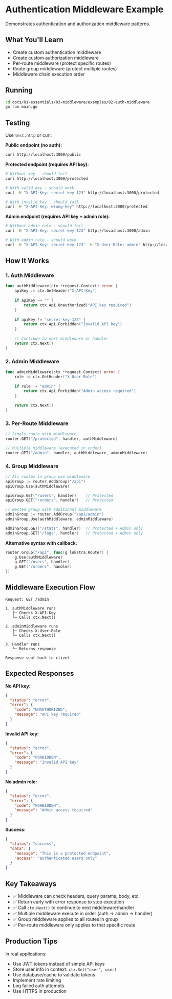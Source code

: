 # Authentication Middleware Example

Demonstrates authentication and authorization middleware patterns.

## What You'll Learn

- Create custom authentication middleware
- Create custom authorization middleware
- Per-route middleware (protect specific routes)
- Route group middleware (protect multiple routes)
- Middleware chain execution order

## Running

```bash
cd docs/01-essentials/03-middleware/examples/02-auth-middleware
go run main.go
```

## Testing

Use `test.http` or curl:

**Public endpoint (no auth):**
```bash
curl http://localhost:3000/public
```

**Protected endpoint (requires API key):**
```bash
# Without key - should fail
curl http://localhost:3000/protected

# With valid key - should work
curl -H "X-API-Key: secret-key-123" http://localhost:3000/protected

# With invalid key - should fail
curl -H "X-API-Key: wrong-key" http://localhost:3000/protected
```

**Admin endpoint (requires API key + admin role):**
```bash
# Without admin role - should fail
curl -H "X-API-Key: secret-key-123" http://localhost:3000/admin

# With admin role - should work
curl -H "X-API-Key: secret-key-123" -H "X-User-Role: admin" http://localhost:3000/admin
```

## How It Works

### 1. Auth Middleware
```go
func authMiddleware(ctx *request.Context) error {
    apiKey := ctx.GetHeader("X-API-Key")
    
    if apiKey == "" {
        return ctx.Api.Unauthorized("API key required")
    }
    
    if apiKey != "secret-key-123" {
        return ctx.Api.Forbidden("Invalid API key")
    }
    
    // Continue to next middleware or handler
    return ctx.Next()
}
```

### 2. Admin Middleware
```go
func adminMiddleware(ctx *request.Context) error {
    role := ctx.GetHeader("X-User-Role")
    
    if role != "admin" {
        return ctx.Api.Forbidden("Admin access required")
    }
    
    return ctx.Next()
}
```

### 3. Per-Route Middleware
```go
// Single route with middleware
router.GET("/protected", handler, authMiddleware)

// Multiple middleware (executed in order)
router.GET("/admin", handler, authMiddleware, adminMiddleware)
```

### 4. Group Middleware
```go
// All routes in group use middleware
apiGroup := router.AddGroup("/api")
apiGroup.Use(authMiddleware)

apiGroup.GET("/users", handler)    // Protected
apiGroup.GET("/orders", handler)   // Protected

// Nested group with additional middleware
adminGroup := router.AddGroup("/api/admin")
adminGroup.Use(authMiddleware, adminMiddleware)

adminGroup.GET("/stats", handler)  // Protected + Admin only
adminGroup.GET("/logs", handler)   // Protected + Admin only
```

**Alternative syntax with callback:**
```go
router.Group("/api", func(g lokstra.Router) {
    g.Use(authMiddleware)
    g.GET("/users", handler)
    g.GET("/orders", handler)
})
```

## Middleware Execution Flow

```
Request: GET /admin

1. authMiddleware runs
   ├─ Checks X-API-Key
   └─ Calls ctx.Next()

2. adminMiddleware runs
   ├─ Checks X-User-Role
   └─ Calls ctx.Next()

3. Handler runs
   └─ Returns response

Response sent back to client
```

## Expected Responses

**No API key:**
```json
{
  "status": "error",
  "error": {
    "code": "UNAUTHORIZED",
    "message": "API key required"
  }
}
```

**Invalid API key:**
```json
{
  "status": "error",
  "error": {
    "code": "FORBIDDEN",
    "message": "Invalid API key"
  }
}
```

**No admin role:**
```json
{
  "status": "error",
  "error": {
    "code": "FORBIDDEN",
    "message": "Admin access required"
  }
}
```

**Success:**
```json
{
  "status": "success",
  "data": {
    "message": "This is a protected endpoint",
    "access": "authenticated users only"
  }
}
```

## Key Takeaways

- ✅ Middleware can check headers, query params, body, etc.
- ✅ Return early with error response to stop execution
- ✅ Call `ctx.Next()` to continue to next middleware/handler
- ✅ Multiple middleware execute in order (auth → admin → handler)
- ✅ Group middleware applies to all routes in group
- ✅ Per-route middleware only applies to that specific route

## Production Tips

In real applications:
- Use JWT tokens instead of simple API keys
- Store user info in context: `ctx.Set("user", user)`
- Use database/cache to validate tokens
- Implement rate limiting
- Log failed auth attempts
- Use HTTPS in production
